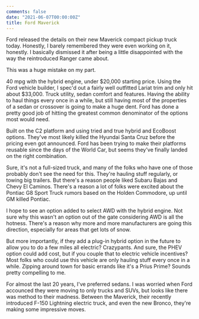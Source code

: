 ```yaml
---
comments: false
date: "2021-06-07T00:00:00Z"
title: Ford Maverick
---
```


Ford released the details on their new Maverick compact pickup truck today.  Honestly, I barely remembered they were even working on it, honestly.  I basically dismissed it after being a little disappointed with the way the reintroduced Ranger came about.

This was a huge mistake on my part.

40 mpg with the hybrid engine, under $20,000 starting price.  Using the Ford vehicle builder, I spec'd out a fairly well outfitted Lariat trim and only hit about $33,000.  Truck utility, sedan comfort and features.  Having the ability to haul things every once in a while, but still having most of the properties of a sedan or crossover is going to make a huge dent.  Ford has done a pretty good job of hitting the greatest common denominator of the options most would need.

Built on the C2 platform and using tried and true hybrid and EcoBoost options.  They've most likely killed the Hyundai Santa Cruz before the pricing even got announced.  Ford has been trying to make their platforms reusable since the days of the World Car, but seems they've finally landed on the right combination.

Sure, it's not a full-sized truck, and many of the folks who have one of those probably don't see the need for this.  They're hauling stuff regularly, or towing big trailers.  But there's a reason people liked Subaru Bajas and Chevy El Caminos.  There's a reason a lot of folks were excited about the Pontiac G8 Sport Truck rumors based on the Holden Commodore, up until GM killed Pontiac.

I hope to see an option added to select AWD with the hybrid engine.  Not sure why this wasn't an option out of the gate considering AWD is all the hotness.  There's a reason why more and more manufacturers are going this direction, especially for areas that get lots of snow.

But more importantly, if they add a plug-in hybrid option in the future to allow you to do a few miles all electric?  Crazypants.  And sure, the PHEV option could add cost, but if you couple that to electric vehicle incentives?  Most folks who could use this vehicle are only hauling stuff every once in a while.  Zipping around town for basic errands like it's a Prius Prime?  Sounds pretty compelling to me.

For almost the last 20 years, I've preferred sedans.  I was worried when Ford accounced they were moving to only trucks and SUVs, but looks like there was method to their madness.  Between the Maverick, their recently introduced F-150 Lightning electric truck, and even the new Bronco, they're making some impressive moves.
